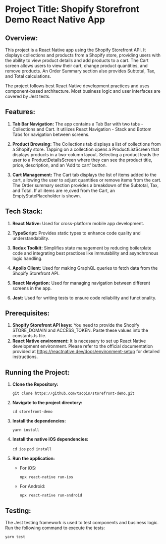 # Project Title: Shopify Storefront Demo React Native App

## Overview:

This project is a React Native app using the Shopify Storefront API. It displays collections and products from a Shopify store, providing users with the ability to view product details and add products to a cart. The Cart screen allows users to view their cart, change product quantities, and remove products. An Order Summary section also provides Subtotal, Tax, and Total calculations.

The project follows best React Native development practices and uses component-based architecture. Most business logic and user interfaces are covered by Jest tests.

## Features:

1.  **Tab Bar Navigation:** The app contains a Tab Bar with two tabs - Collections and Cart. It utilizes React Navigation - Stack and Bottom Tabs for navigation between screens.

2.  **Product Browsing:** The Collections tab displays a list of collections from a Shopify store. Tapping on a collection opens a ProductListScreen that displays products in a two-column layout. Selecting a product leads the user to a ProductDetailsScreen where they can see the product title, price, description, and an 'Add to cart' button.

3.  **Cart Management:** The Cart tab displays the list of items added to the cart, allowing the user to adjust quantities or remove items from the cart. The Order summary section provides a breakdown of the Subtotal, Tax, and Total. If all items are re,oved from the Cart, an EmptyStatePlaceholder is shown.

## Tech Stack:

1.  **React Native:** Used for cross-platform mobile app development.

2.  **TypeScript:** Provides static types to enhance code quality and understandability.

3.  **Redux Toolkit:** Simplifies state management by reducing boilerplate code and integrating best practices like immutability and asynchronous logic handling.

4.  **Apollo Client:** Used for making GraphQL queries to fetch data from the Shopify Storefront API.

5.  **React Navigation:** Used for managing navigation between different screens in the app.

6.  **Jest:** Used for writing tests to ensure code reliability and functionality.

## Prerequisites:

1. **Shopify Storefront API keys:** You need to provide the Shopify STORE_DOMAIN and ACCESS_TOKEN. Paste these values into the constants.ts file.
2. **React Native environment:** It is necessary to set up React Native development environment. Please refer to the official documentation provided at https://reactnative.dev/docs/environment-setup for detailed instructions.

## Running the Project:

1.  **Clone the Repository:**

    `git clone https://github.com/tsopin/storefront-demo.git`

2.  **Navigate to the project directory:**

    `cd storefront-demo`

3.  **Install the dependencies:**

    `yarn install`

4.  **Install the native iOS dependencies:**

    `cd ios`
    `pod install`

5.  **Run the application:**

    - For iOS:

      `npx react-native run-ios`

    - For Android:

      `npx react-native run-android`

## Testing:

The Jest testing framework is used to test components and business logic. Run the following command to execute the tests:

`yarn test`
